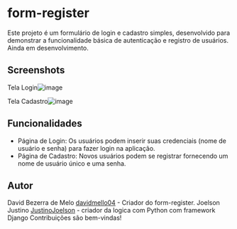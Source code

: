 # form-register
 Este projeto é um formulário de login e cadastro simples, desenvolvido para demonstrar a funcionalidade básica de autenticação e registro de usuários. Ainda em desenvolvimento.


## Screenshots

Tela Login![image](https://github.com/davidmello04/dragonballz-memory-game/assets/102268159/ed8ab99e-01b6-47db-b82d-e64cbd04e580)

Tela Cadastro![image](https://github.com/davidmello04/dragonballz-memory-game/assets/102268159/6df677bb-f111-4d91-9d01-b97e2b6fb1a1)


## Funcionalidades

- Página de Login: Os usuários podem inserir suas credenciais (nome de usuário e senha) para fazer login na aplicação.
- Página de Cadastro: Novos usuários podem se registrar fornecendo um nome de usuário único e uma senha.


## Autor
David Bezerra de Melo [davidmello04](https://github.com/davidmello04) - Criador do form-register.
Joelson Justino [JustinoJoelson](https://github.com/JustinoJoelson) - criador da logica com Python com framework Django
Contribuições são bem-vindas!
